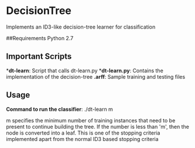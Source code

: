 # DecisionTree
Implements an ID3-like decision-tree learner for classification

##Requirements
Python 2.7

## Important Scripts
*<b>dt-learn</b>: Script that calls dt-learn.py 
*<b>dt-learn.py</b>: Contains the implementation of the decision-tree
*<b>*.arff</b>: Sample training and testing files 

## Usage
<b>Command to run the classifier</b>: ./dt-learn <train-set-file> <test-set-file> m

m specifies the minimum number of training instances that need to be present to continue building the tree. If the number is less than 'm', then the node is converted into a leaf. This is one of the stopping criteria implemented apart from the normal ID3 based stopping criteria
